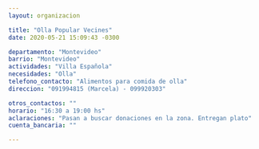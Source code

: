 ```yaml
---
layout: organizacion

title: "Olla Popular Vecines"
date: 2020-05-21 15:09:43 -0300

departamento: "Montevideo"
barrio: "Montevideo"
actividades: "Villa Española"
necesidades: "Olla"
telefono_contacto: "Alimentos para comida de olla"
direccion: "091994815 (Marcela) - 099920303"

otros_contactos: ""
horario: "16:30 a 19:00 hs"
aclaraciones: "Pasan a buscar donaciones en la zona. Entregan plato"
cuenta_bancaria: ""

---
```

